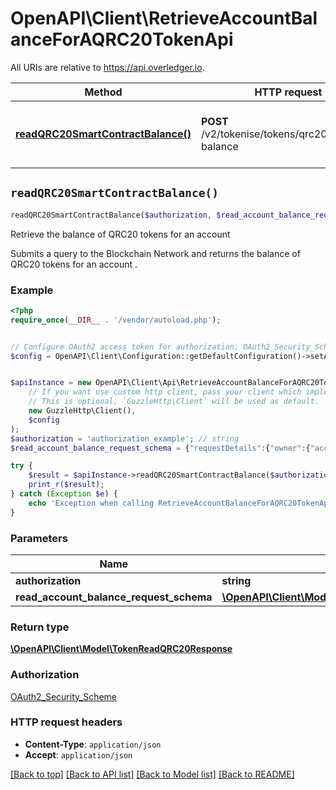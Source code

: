 # OpenAPI\Client\RetrieveAccountBalanceForAQRC20TokenApi

All URIs are relative to https://api.overledger.io.

Method | HTTP request | Description
------------- | ------------- | -------------
[**readQRC20SmartContractBalance()**](RetrieveAccountBalanceForAQRC20TokenApi.md#readQRC20SmartContractBalance) | **POST** /v2/tokenise/tokens/qrc20/account-balance | Retrieve the balance of QRC20 tokens for an account


## `readQRC20SmartContractBalance()`

```php
readQRC20SmartContractBalance($authorization, $read_account_balance_request_schema): \OpenAPI\Client\Model\TokenReadQRC20Response
```

Retrieve the balance of QRC20 tokens for an account

Submits a query to the Blockchain Network and returns the balance of QRC20 tokens for an account .

### Example

```php
<?php
require_once(__DIR__ . '/vendor/autoload.php');


// Configure OAuth2 access token for authorization: OAuth2_Security_Scheme
$config = OpenAPI\Client\Configuration::getDefaultConfiguration()->setAccessToken('YOUR_ACCESS_TOKEN');


$apiInstance = new OpenAPI\Client\Api\RetrieveAccountBalanceForAQRC20TokenApi(
    // If you want use custom http client, pass your client which implements `GuzzleHttp\ClientInterface`.
    // This is optional, `GuzzleHttp\Client` will be used as default.
    new GuzzleHttp\Client(),
    $config
);
$authorization = 'authorization_example'; // string
$read_account_balance_request_schema = {"requestDetails":{"owner":{"accountId":"0x08f0C8451eC8283638F35D863DfFD8c1e1b3E39d","unit":"ROCKET"}},"location":{"technology":"Ethereum","network":"Ropsten Testnet"}}; // \OpenAPI\Client\Model\ReadAccountBalanceRequestSchema

try {
    $result = $apiInstance->readQRC20SmartContractBalance($authorization, $read_account_balance_request_schema);
    print_r($result);
} catch (Exception $e) {
    echo 'Exception when calling RetrieveAccountBalanceForAQRC20TokenApi->readQRC20SmartContractBalance: ', $e->getMessage(), PHP_EOL;
}
```

### Parameters

Name | Type | Description  | Notes
------------- | ------------- | ------------- | -------------
 **authorization** | **string**|  |
 **read_account_balance_request_schema** | [**\OpenAPI\Client\Model\ReadAccountBalanceRequestSchema**](../Model/ReadAccountBalanceRequestSchema.md)|  |

### Return type

[**\OpenAPI\Client\Model\TokenReadQRC20Response**](../Model/TokenReadQRC20Response.md)

### Authorization

[OAuth2_Security_Scheme](../../README.md#OAuth2_Security_Scheme)

### HTTP request headers

- **Content-Type**: `application/json`
- **Accept**: `application/json`

[[Back to top]](#) [[Back to API list]](../../README.md#endpoints)
[[Back to Model list]](../../README.md#models)
[[Back to README]](../../README.md)
